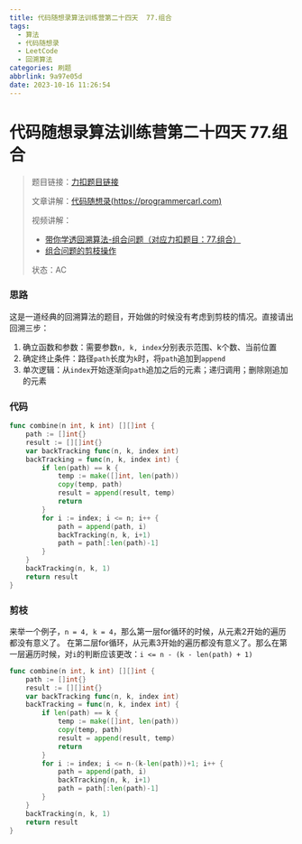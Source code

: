 ```yaml
---
title: 代码随想录算法训练营第二十四天  77.组合
tags:
  - 算法
  - 代码随想录
  - LeetCode
  - 回溯算法
categories: 刷题
abbrlink: 9a97e05d
date: 2023-10-16 11:26:54
---
```


# 代码随想录算法训练营第二十四天  77.组合

>   题目链接：[力扣题目链接](https://leetcode.cn/problems/combinations/)
>
>   文章讲解：[代码随想录(https://programmercarl.com)](https://programmercarl.com/0077.%E7%BB%84%E5%90%88.html#)
>
>   视频讲解：
>   - [带你学透回溯算法-组合问题（对应力扣题目：77.组合）](https://www.bilibili.com/video/BV1ti4y1L7cv)
>   - [组合问题的剪枝操作](https://www.bilibili.com/video/BV1wi4y157er)
>
>   状态：AC

### 思路

这是一道经典的回溯算法的题目，开始做的时候没有考虑到剪枝的情况。直接请出回溯三步：

1.   确立函数和参数：需要参数`n, k, index`分别表示范围、k个数、当前位置
2.   确定终止条件：路径`path`长度为`k`时，将`path`追加到`append`
3.   单次逻辑：从`index`开始逐渐向`path`追加之后的元素；递归调用；删除刚追加的元素

### 代码

``` go
func combine(n int, k int) [][]int {
	path := []int{}
	result := [][]int{}
	var backTracking func(n, k, index int)
	backTracking = func(n, k, index int) {
		if len(path) == k {
			temp := make([]int, len(path))
			copy(temp, path)
			result = append(result, temp)
			return
		}
		for i := index; i <= n; i++ {
			path = append(path, i)
			backTracking(n, k, i+1)
			path = path[:len(path)-1]
		}
	}
	backTracking(n, k, 1)
	return result
}
```

### 剪枝

来举一个例子，`n = 4, k = 4`，那么第一层for循环的时候，从元素2开始的遍历都没有意义了。 在第二层for循环，从元素3开始的遍历都没有意义了。那么在第一层遍历时候，对`i`的判断应该更改：`i <= n - (k - len(path) + 1)`

``` go
func combine(n int, k int) [][]int {
	path := []int{}
	result := [][]int{}
	var backTracking func(n, k, index int)
	backTracking = func(n, k, index int) {
		if len(path) == k {
			temp := make([]int, len(path))
			copy(temp, path)
			result = append(result, temp)
			return
		}
		for i := index; i <= n-(k-len(path))+1; i++ {
			path = append(path, i)
			backTracking(n, k, i+1)
			path = path[:len(path)-1]
		}
	}
	backTracking(n, k, 1)
	return result
}
```

